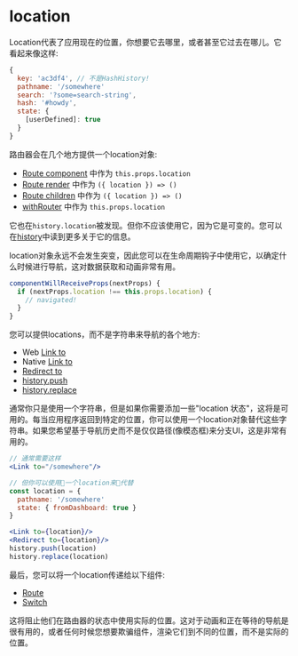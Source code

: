 # location

Location代表了应用现在的位置，你想要它去哪里，或者甚至它过去在哪儿。它看起来像这样:

```js
{
  key: 'ac3df4', // 不是HashHistory!
  pathname: '/somewhere'
  search: '?some=search-string',
  hash: '#howdy',
  state: {
    [userDefined]: true
  }
}
```

路由器会在几个地方提供一个location对象:

- [Route component](./Route.md#component) 中作为 `this.props.location`
- [Route render](./Route.md#render-func) 中作为 `({ location }) => ()`
- [Route children](./Route.md#children-func) 中作为 `({ location }) => ()`
- [withRouter](./withRouter.md) 中作为 `this.props.location`


它也在`history.location`被发现。但你不应该使用它，因为它是可变的。您可以在[history](./history.md)中读到更多关于它的信息。


location对象永远不会发生突变，因此您可以在生命周期钩子中使用它，以确定什么时候进行导航，这对数据获取和动画非常有用。

```js
componentWillReceiveProps(nextProps) {
  if (nextProps.location !== this.props.location) {
    // navigated!
  }
}
```
您可以提供locations，而不是字符串来导航的各个地方:

- Web [Link to](../../../react-router-dom/docs/api/Link.md#to)
- Native [Link to](../../../react-router-native/docs/api/Link.md#to)
- [Redirect to](./Redirect.md#to)
- [history.push](./history.md#push)
- [history.replace](./history.md#push)

通常你只是使用一个字符串，但是如果你需要添加一些"location 状态"，这将是可用的。每当应用程序返回到特定的位置，你可以使用一个location对象替代这些字符串。如果您希望基于导航历史而不是仅仅路径(像模态框)来分支UI，这是非常有用的。

```jsx
// 通常需要这样
<Link to="/somewhere"/>

// 但你可以使用一个location来代替
const location = {
  pathname: '/somewhere'
  state: { fromDashboard: true }
}

<Link to={location}/>
<Redirect to={location}/>
history.push(location)
history.replace(location)
```

最后，您可以将一个location传递给以下组件:

- [Route](./Route.md#location)
- [Switch](./Switch.md#location)

这将阻止他们在路由器的状态中使用实际的位置。这对于动画和正在等待的导航是很有用的，或者任何时候您想要欺骗组件，渲染它们到不同的位置，而不是实际的位置。

